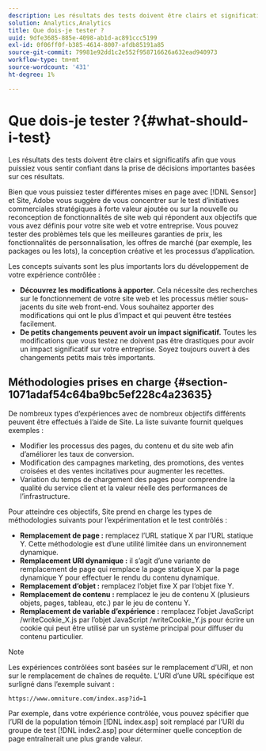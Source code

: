 ```yaml
---
description: Les résultats des tests doivent être clairs et significatifs afin que vous puissiez vous sentir confiant dans la prise de décisions importantes basées sur ces résultats.
solution: Analytics,Analytics
title: Que dois-je tester ?
uuid: 9dfe3685-885e-4098-ab1d-ac891ccc5199
exl-id: 0f06ff0f-b385-4614-8007-afdb85191a85
source-git-commit: 79981e92dd1c2e552f958716626a632ead940973
workflow-type: tm+mt
source-wordcount: '431'
ht-degree: 1%

---
```


# Que dois-je tester ?{#what-should-i-test}

Les résultats des tests doivent être clairs et significatifs afin que vous puissiez vous sentir confiant dans la prise de décisions importantes basées sur ces résultats.

Bien que vous puissiez tester différentes mises en page avec [!DNL Sensor] et Site, Adobe vous suggère de vous concentrer sur le test d’initiatives commerciales stratégiques à forte valeur ajoutée ou sur la nouvelle ou reconception de fonctionnalités de site web qui répondent aux objectifs que vous avez définis pour votre site web et votre entreprise. Vous pouvez tester des problèmes tels que les meilleures garanties de prix, les fonctionnalités de personnalisation, les offres de marché (par exemple, les packages ou les lots), la conception créative et les processus d’application.

Les concepts suivants sont les plus importants lors du développement de votre expérience contrôlée :

* **Découvrez les modifications à apporter.** Cela nécessite des recherches sur le fonctionnement de votre site web et les processus métier sous-jacents du site web front-end. Vous souhaitez apporter des modifications qui ont le plus d’impact et qui peuvent être testées facilement.
* **De petits changements peuvent avoir un impact significatif.** Toutes les modifications que vous testez ne doivent pas être drastiques pour avoir un impact significatif sur votre entreprise. Soyez toujours ouvert à des changements petits mais très importants.

## Méthodologies prises en charge {#section-1071adaf54c64ba9bc5ef228c4a23635}

De nombreux types d’expériences avec de nombreux objectifs différents peuvent être effectués à l’aide de Site. La liste suivante fournit quelques exemples :

* Modifier les processus des pages, du contenu et du site web afin d’améliorer les taux de conversion.
* Modification des campagnes marketing, des promotions, des ventes croisées et des ventes incitatives pour augmenter les recettes.
* Variation du temps de chargement des pages pour comprendre la qualité du service client et la valeur réelle des performances de l’infrastructure.

Pour atteindre ces objectifs, Site prend en charge les types de méthodologies suivants pour l’expérimentation et le test contrôlés :

* **Remplacement de page :** remplacez l’URL statique X par l’URL statique Y. Cette méthodologie est d’une utilité limitée dans un environnement dynamique.
* **Remplacement URI dynamique :**  il s’agit d’une variante de remplacement de page qui remplace la page statique X par la page dynamique Y pour effectuer le rendu du contenu dynamique.
* **Remplacement d’objet :** remplacez l’objet fixe X par l’objet fixe Y.
* **Remplacement de contenu :** remplacez le jeu de contenu X (plusieurs objets, pages, tableau, etc.) par le jeu de contenu Y.
* **Remplacement de variable d’expérience :** remplacez l’objet JavaScript /writeCookie_X.js par l’objet JavaScript /writeCookie_Y.js pour écrire un cookie qui peut être utilisé par un système principal pour diffuser du contenu particulier.

>[!NOTE]
>
>Les expériences contrôlées sont basées sur le remplacement d’URI, et non sur le remplacement de chaînes de requête. L’URI d’une URL spécifique est surligné dans l’exemple suivant :
>
>`https://www.omniture.com/index.asp?id=1`
>
>Par exemple, dans votre expérience contrôlée, vous pouvez spécifier que l’URI de la population témoin [!DNL index.asp] soit remplacé par l’URI du groupe de test [!DNL index2.asp] pour déterminer quelle conception de page entraînerait une plus grande valeur.
